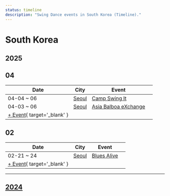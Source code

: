 ```yaml
---
status: timeline
description: "Swing Dance events in South Korea (Timeline)."
---
```


# South Korea

## 2025

## 04

| Date | City | Event | |
| --- | --- | --- | --- |
| 04-04 ~ 06 | [Seoul](by_city.md#seoul) | [Camp Swing It](camp-swing-it-2025.md) |  |
| 04-03 ~ 06 | [Seoul](by_city.md#seoul) | [Asia Balboa eXchange](asia-balboa-exchange-2025.md) |  |
| [+ Event](https://github.com/swingdance/events/issues/new?assignees=&labels=add+event&projects=&template=02-add_entity.yml&title=%5B2025%2Fkr%5D%20%3CName%3E&region=kr&province=&city=&org_id=&date_starts=2025-04-&date_ends=2025-04-){ target='_blank' }

## 02

| Date | City | Event | |
| --- | --- | --- | --- |
| 02-21 ~ 24 | [Seoul](by_city.md#seoul) | [Blues Alive](blues-alive-2025.md) |  |
| [+ Event](https://github.com/swingdance/events/issues/new?assignees=&labels=add+event&projects=&template=02-add_entity.yml&title=%5B2025%2Fkr%5D%20%3CName%3E&region=kr&province=&city=&org_id=&date_starts=2025-02-&date_ends=2025-02-){ target='_blank' }

---

## [2024](2024.md)
